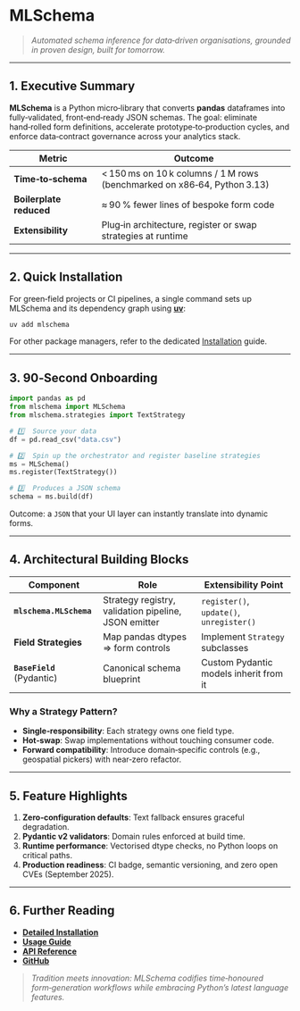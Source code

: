 # MLSchema

> *Automated schema inference for data‑driven organisations, grounded in proven design, built for tomorrow.*

---

## 1. Executive Summary

**MLSchema** is a Python micro‑library that converts **pandas** dataframes into fully‑validated, front‑end‑ready JSON schemas. The goal: eliminate hand‑rolled form definitions, accelerate prototype‑to‑production cycles, and enforce data‑contract governance across your analytics stack.

| Metric                  | Outcome                                                                  |
| ----------------------- | ------------------------------------------------------------------------ |
| **Time‑to‑schema**      | < 150 ms on 10 k columns / 1 M rows (benchmarked on x86‑64, Python 3.13) |
| **Boilerplate reduced** | ≈ 90 % fewer lines of bespoke form code                                  |
| **Extensibility**       | Plug‑in architecture, register or swap strategies at runtime              |

---

## 2. Quick Installation

For green‑field projects or CI pipelines, a single command sets up MLSchema and its dependency graph using **[uv](https://docs.astral.sh/uv/)**:

```bash
uv add mlschema
```

For other package managers, refer to the dedicated [Installation](docs/installation.md) guide.

---

## 3. 90‑Second Onboarding

```python
import pandas as pd
from mlschema import MLSchema
from mlschema.strategies import TextStrategy

# 1️⃣  Source your data
df = pd.read_csv("data.csv")

# 2️⃣  Spin up the orchestrator and register baseline strategies
ms = MLSchema()
ms.register(TextStrategy())

# 3️⃣  Produces a JSON schema
schema = ms.build(df)
```

Outcome: a `JSON` that your UI layer can instantly translate into dynamic forms.

---

## 4. Architectural Building Blocks

| Component                    | Role                                                 | Extensibility Point                      |
| ---------------------------- | ---------------------------------------------------- | ---------------------------------------- |
| **`mlschema.MLSchema`**      | Strategy registry, validation pipeline, JSON emitter | `register()`, `update()`, `unregister()` |
| **Field Strategies**         | Map pandas dtypes => form controls                   | Implement `Strategy` subclasses          |
| **`BaseField`** (Pydantic)   | Canonical schema blueprint                           | Custom Pydantic models inherit from it   |

### Why a Strategy Pattern?

* **Single‑responsibility**: Each strategy owns one field type.
* **Hot‑swap**: Swap implementations without touching consumer code.
* **Forward compatibility**: Introduce domain‑specific controls (e.g., geospatial pickers) with near‑zero refactor.

---

## 5. Feature Highlights

1. **Zero‑configuration defaults**: Text fallback ensures graceful degradation.
2. **Pydantic v2 validators**: Domain rules enforced at build time.
3. **Runtime performance**: Vectorised dtype checks, no Python loops on critical paths.
4. **Production readiness**: CI badge, semantic versioning, and zero open CVEs (September 2025).

---

## 6. Further Reading

* **[Detailed Installation](docs/installation.md)**
* **[Usage Guide](docs/usage.md)**
* **[API Reference](docs/reference.md)**
* **[GitHub](https://github.com/UlloaSP/mlschema)**

> *Tradition meets innovation: MLSchema codifies time‑honoured form‑generation workflows while embracing Python’s latest language features.*
